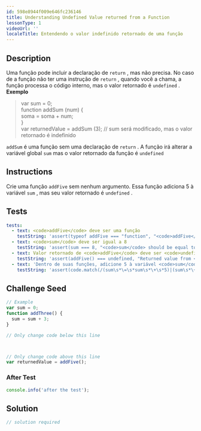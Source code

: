 ```yaml
---
id: 598e8944f009e646fc236146
title: Understanding Undefined Value returned from a Function
lessonType: 1
videoUrl: ''
localeTitle: Entendendo o valor indefinido retornado de uma função
---
```


## Description
<section id="description"> Uma função pode incluir a declaração de <code>return</code> , mas não precisa. No caso de a função não ter uma instrução de <code>return</code> , quando você a chama, a função processa o código interno, mas o valor retornado é <code>undefined</code> . <strong>Exemplo</strong> <blockquote> var sum = 0; <br> function addSum (num) { <br> soma = soma + num; <br> } <br> var returnedValue = addSum (3); // sum será modificado, mas o valor retornado é indefinido </blockquote> <code>addSum</code> é uma função sem uma declaração de <code>return</code> . A função irá alterar a variável global <code>sum</code> mas o valor retornado da função é <code>undefined</code> </section>

## Instructions
<section id="instructions"> Crie uma função <code>addFive</code> sem nenhum argumento. Essa função adiciona 5 à variável <code>sum</code> , mas seu valor retornado é <code>undefined</code> . </section>

## Tests
<section id='tests'>

```yml
tests:
  - text: <code>addFive</code> deve ser uma função
    testString: 'assert(typeof addFive === "function", "<code>addFive</code> should be a function");'
  - text: <code>sum</code> deve ser igual a 8
    testString: 'assert(sum === 8, "<code>sum</code> should be equal to 8");'
  - text: Valor retornado de <code>addFive</code> deve ser <code>undefined</code>
    testString: 'assert(addFive() === undefined, "Returned value from <code>addFive</code> should be <code>undefined</code>");'
  - text: 'Dentro de suas funções, adicione 5 à variável <code>sum</code>'
    testString: 'assert(code.match(/(sum\s*\=\s*sum\s*\+\s*5)|(sum\s*\+\=\s*5)/g).length === 1, "Inside of your functions, add 5 to the <code>sum</code> variable");'

```

</section>

## Challenge Seed
<section id='challengeSeed'>

<div id='js-seed'>

```js
// Example
var sum = 0;
function addThree() {
  sum = sum + 3;
}

// Only change code below this line



// Only change code above this line
var returnedValue = addFive();

```

</div>


### After Test
<div id='js-teardown'>

```js
console.info('after the test');
```

</div>

</section>

## Solution
<section id='solution'>

```js
// solution required
```
</section>
